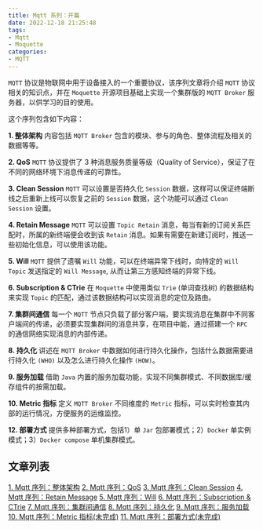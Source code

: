 ```yaml
---
title: Mqtt 系列：开篇
date: 2022-12-18 21:25:48
tags:
- Mqtt
- Moquette
categories:
- MQTT
---
```


`MQTT` 协议是物联网中用于设备接入的一个重要协议，该序列文章将介绍 `MQTT` 协议相关的知识点，并在 `Moquette` 开源项目基础上实现一个集群版的 `MQTT Broker` 服务器，以供学习的目的使用。

<!-- more -->

这个序列包含如下内容：

**1. 整体架构**
内容包括 `MQTT Broker` 包含的模块、参与的角色、整体流程及相关的数据等等。

**2. QoS**
`MQTT` 协议提供了 3 种消息服务质量等级（Quality of Service），保证了在不同的网络环境下消息传递的可靠性。

**3. Clean Session**
`MQTT` 可以设置是否持久化 `Session` 数据，这样可以保证终端断线之后重新上线可以恢复之前的 `Session` 数据，这个功能可以通过 `Clean Session` 设置。

**4. Retain Message**
`MQTT` 可以设置 `Topic Retain` 消息，每当有新的订阅关系匹配时，所属的新终端便会收到该 `Retain` 消息。如果有需要在新建订阅时，推送一些初始化信息，可以使用该功能。

**5. Will**
`MQTT` 提供了遗嘱 `Will` 功能，可以在终端异常下线时，向特定的 `Will Topic` 发送指定的 `Will Message`, 从而让第三方感知终端的异常下线。

**6. Subscription & CTrie**
在 `Moquette` 中使用类似 `Trie` (单词查找树) 的数据结构来实现 `Topic` 的匹配，通过该数据结构可以实现消息的定位及路由。

**7. 集群间通信**
每一个 `MQTT` 节点只负载了部分客户端，要实现消息在集群中不同客户端间的传递，必须要实现集群间的消息共享，在项目中能，通过搭建一个 `RPC` 的通信网络实现消息的内部传递。

**8. 持久化**
讲述在 `MQTT Broker` 中数据如何进行持久化操作，包括什么数据需要进行持久化 `(WHO)` 以及怎么进行持久化操作 `(HOW)`。

**9. 服务加载**
借助 `Java` 内置的服务加载功能，实现不同集群模式、不同数据库/缓存组件的按需加载。

**10. Metric 指标**
定义 `MQTT Broker` 不同维度的 `Metric` 指标，可以实时检查其内部的运行情况，方便服务的运维监控。

**12. 部署方式**
提供多种部署方式，包括1）单 `Jar` 包部署模式；2）`Docker` 单实例模式；3）`Docker compose` 单机集群模式。 


## 文章列表

[1. Mqtt 序列：整体架构][1]
[2. Mqtt 序列：QoS][2]
[3. Mqtt 序列：Clean Session][3]
[4. Mqtt 序列：Retain Message][4]
[5. Mqtt 序列：Will][5]
[6. Mqtt 序列：Subscription & CTrie][6]
[7. Mqtt 序列：集群间通信][7]
[8. Mqtt 序列：持久化][8]
[9. Mqtt 序列：服务加载][9]
[10. Mqtt 序列：Metric 指标(未完成)][10]
[11. Mqtt 序列：部署方式(未完成)][10]

[1]:https://zhangxt.top/2022/12/31/mqtt-architecture-overview/
[2]:https://zhangxt.top/2022/12/31/mqtt-qos/
[3]:https://zhangxt.top/2023/01/01/mqtt-clean-session/
[4]:https://zhangxt.top/2023/01/01/mqtt-retain-message/
[5]:https://zhangxt.top/2023/01/01/mqtt-will/
[6]:https://zhangxt.top/2023/01/14/mqtt-subscription/
[7]:https://zhangxt.top/2023/01/14/mqtt-cluster/
[8]:https://zhangxt.top/2023/02/05/mqtt-persistent/
[9]:https://zhangxt.top/2023/02/11/mqtt-service-loader/
[10]:https://zhangxt.top/2022/12/18/mqtt-series/